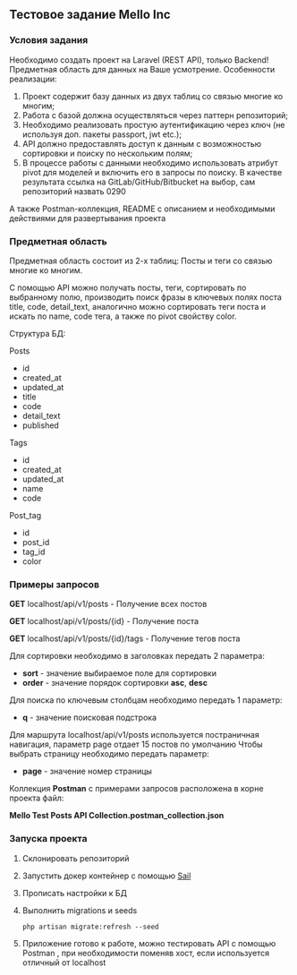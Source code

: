 ## Тестовое задание Mello Inc
### Условия задания 

Необходимо создать проект на Laravel (REST API), только Backend! Предметная область для данных на Ваше усмотрение. Особенности реализации:

1. Проект содержит базу данных из двух таблиц со связью многие ко многим;
2. Работа с базой должна осуществляться через паттерн репозиторий;
3. Необходимо реализовать простую аутентификацию через ключ (не используя доп. пакеты passport, jwt etc.);
4. API должно предоставлять доступ к данным с возможностью сортировки и поиску по нескольким полям;
5. В процессе работы с данными необходимо использовать атрибут pivot для моделей и включить его в запросы по поиску.
   В качестве результата ссылка на GitLab/GitHub/Bitbucket на выбор, сам репозиторий назвать 0290

А также Postman-коллекция, README с описанием и необходимыми действиями для развертывания проекта


### Предметная область

Предметная область состоит из 2-х таблиц: 
Посты и теги со связью многие ко многим.

С помощью API можно получать посты, теги, сортировать по выбранному полю,  производить поиск фразы в ключевых полях поста 
title, code, detail_text, аналогично можно сортировать теги поста и искать по name, code тега, а также по pivot свойству color.

Структура БД:

Posts
- id
- created_at
- updated_at
- title
- code
- detail_text
- published

Tags
- id
- created_at
- updated_at
- name
- code

Post_tag

- id
- post_id
- tag_id
- color

### Примеры запросов

**GET** localhost/api/v1/posts - Получение всех постов 

**GET** localhost/api/v1/posts/{id} - Получение поста

**GET** localhost/api/v1/posts/{id}/tags - Получение тегов поста

Для сортировки необходимо в заголовках передать 2 параметра:
- **sort** - значение выбираемое поле для сортировки
- **order** - значение порядок сортировки **asc**, **desc**

Для поиска по ключевым столбцам необходимо передать 1 параметр:
- **q** - значение поисковая подстрока

Для маршрута localhost/api/v1/posts используется постраничная навигация, параметр page отдает 15 постов по умолчанию
Чтобы выбрать страницу необходимо передать параметр:

- **page** - значение номер страницы

Коллекция **Postman** с примерами запросов расположена в корне проекта файл:

**Mello Test Posts API Collection.postman_collection.json**

### Запуска проекта

1) Склонировать репозиторий 
2) Запустить докер контейнер с помощью [Sail](https://laravel.com/docs/9.x/sail#installing-sail-into-existing-applications)
3) Прописать настройки к БД 
4) Выполнить migrations и seeds
   
   `php artisan migrate:refresh --seed`
5) Приложение готово к работе, можно тестировать API с помощью Postman , при необходимости поменяв хост, если
используется отличный от localhost
